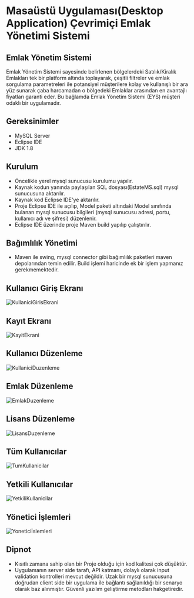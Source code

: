 
# Masaüstü Uygulaması(Desktop Application) Çevrimiçi Emlak Yönetimi Sistemi

## Emlak Yönetim Sistemi
Emlak Yönetim Sistemi sayesinde belirlenen bölgelerdeki Satılık/Kiralık Emlakları tek bir platform altında toplayarak, çeşitli filtreler ve emlak sorgulama parametreleri ile potansiyel müşterilere kolay ve kullanışlı bir ara yüz sunarak çaba harcamadan o bölgedeki Emlaklar arasından en avantajlı fiyatları garanti eder. Bu bağlamda Emlak Yönetim Sistemi (EYS) müşteri odaklı bir uygulamadır.


## Gereksinimler
  - MySQL Server
  - Eclipse IDE
  - JDK 1.8
## Kurulum
  - Öncelikle yerel mysql sunucusu kurulumu yapılır.
  - Kaynak kodun yanında paylaşılan SQL dosyası(EstateMS.sql) mysql sunucusuna aktarılır.
  - Kaynak kod Eclipse IDE'ye aktarılır.
  - Proje Eclipse IDE ile açılıp, Model paketi altındaki Model sınıfında bulanan mysql sunucusu bilgileri (mysql sunucusu adresi, portu, kullanıcı adı ve şifresi) düzenlenir.
  - Eclipse IDE üzerinde proje Maven build yapılıp çalıştırılır.
## Bağımlılık Yönetimi
  - Maven ile swing, mysql connector gibi bağımlılık paketleri maven depolarından temin edilir. Build işlemi haricinde ek bir işlem yapmanız gerekmemektedir.
## Kullanıcı Giriş Ekranı
![KullaniciGirisEkrani](https://user-images.githubusercontent.com/81168263/154951901-64639ba0-9e09-4410-8956-4e509ec4e3fe.jpg)
## Kayıt Ekranı
![KayitEkrani](https://user-images.githubusercontent.com/81168263/154951935-f1923754-56d1-4a54-985c-b15935ce2d7b.jpg)
## Kullanıcı Düzenleme
![KullaniciDuzenleme](https://user-images.githubusercontent.com/81168263/154951943-33f83e83-5c94-47b0-836a-68368b6b0f0a.jpg)
## Emlak Düzenleme
![EmlakDuzenleme](https://user-images.githubusercontent.com/81168263/154951966-c3ff515c-6779-4d95-a6a2-8963334fea11.jpg)
## Lisans Düzenleme
![LisansDuzenleme](https://user-images.githubusercontent.com/81168263/154951970-6f9ea5e3-b494-4189-ab19-6ac30c5e8ecd.jpg)
## Tüm Kullanıcılar
![TumKullanicilar](https://user-images.githubusercontent.com/81168263/154952038-df8ea00e-b47f-454c-979c-312c64e9fb43.jpg)
## Yetkili Kullanıcılar
![YetkiliKullanicilar](https://user-images.githubusercontent.com/81168263/154952041-1d247055-2efc-4be3-94d6-d243c16a132d.jpg)
## Yönetici İşlemleri
![Yoneticiİslemleri](https://user-images.githubusercontent.com/81168263/154952048-9a267c24-0ba3-42d5-b5cf-54543ac0593d.jpg)


## Dipnot

- Kısıtlı zamana sahip olan bir Proje olduğu için kod kalitesi çok düşüktür.
- Uygulamanın server side tarafı, API katmanı, dolaylı olarak input validation kontrolleri mevcut değildir. Uzak bir mysql sunucusuna doğrudan client side bir uygulama ile bağlantı sağlanıldığı bir senaryo olarak baz alınmıştır. Güvenli yazılım geliştirme metodları hakgetiredir.
